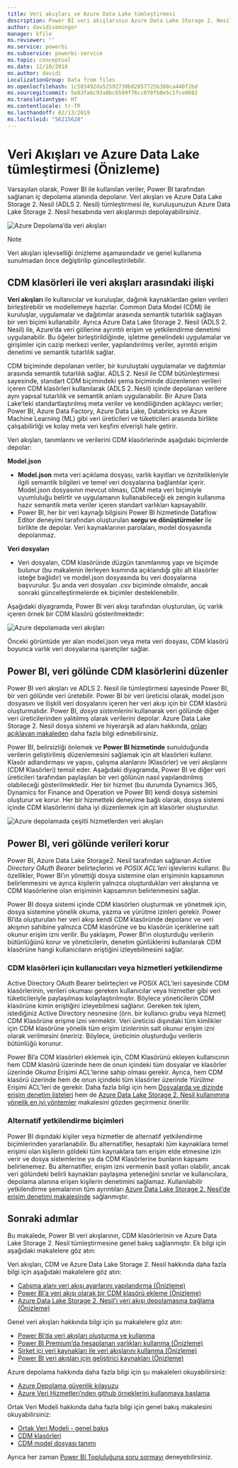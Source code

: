 ```yaml
---
title: Veri akışları ve Azure Data Lake tümleştirmesi
description: Power BI veri akışlarının Azure Data Lake Storage 2. Nesil ile nasıl tümleştirildiğine dair genel bakış
author: davidiseminger
manager: kfile
ms.reviewer: ''
ms.service: powerbi
ms.subservice: powerbi-service
ms.topic: conceptual
ms.date: 12/10/2018
ms.author: davidi
LocalizationGroup: Data from files
ms.openlocfilehash: 1c503492da52592730b82857725b388ca440f2bd
ms.sourcegitcommit: 5e83fa6c93a0bc6599f76cc070fb0e5c1fce0082
ms.translationtype: HT
ms.contentlocale: tr-TR
ms.lasthandoff: 02/13/2019
ms.locfileid: "56215620"
---
```

# <a name="dataflows-and-azure-data-lake-integration-preview"></a>Veri Akışları ve Azure Data Lake tümleştirmesi (Önizleme)

Varsayılan olarak, Power BI ile kullanılan veriler, Power BI tarafından sağlanan iç depolama alanında depolanır. Veri akışları ve Azure Data Lake Storage 2. Nesil (ADLS 2. Nesil) tümleştirmesi ile, kuruluşunuzun Azure Data Lake Storage 2. Nesil hesabında veri akışlarınızı depolayabilirsiniz. 

![Azure Depolama’da veri akışları](media/service-dataflows-azure-data-lake-integration/dataflows-azure-integration_01.jpg)

> [!NOTE]
> Veri akışları işlevselliği önizleme aşamasındadır ve genel kullanıma sunulmadan önce değiştirilip güncelleştirilebilir.

## <a name="how-cdm-folders-relate-to-dataflows"></a>CDM klasörleri ile veri akışları arasındaki ilişki

**Veri akışları** ile kullanıcılar ve kuruluşlar, dağınık kaynaklardan gelen verileri birleştirebilir ve modellemeye hazırlar. Common Data Model (CDM) ile kuruluşlar, uygulamalar ve dağıtımlar arasında semantik tutarlılık sağlayan bir veri biçimi kullanabilir. Ayrıca Azure Data Lake Storage 2. Nesil (ADLS 2. Nesil) ile, Azure’da veri göllerine ayrıntılı erişim ve yetkilendirme denetimi uygulanabilir. Bu öğeler birleştirildiğinde, işletme genelindeki uygulamalar ve girişimler için cazip merkezi veriler, yapılandırılmış veriler, ayrıntılı erişim denetimi ve semantik tutarlılık sağlar.

CDM biçiminde depolanan veriler, bir kuruluştaki uygulamalar ve dağıtımlar arasında semantik tutarlılık sağlar. ADLS 2. Nesil ile CDM bütünleştirmesi sayesinde, standart CDM biçimindeki şema biçiminde düzenlenen verileri içeren CDM klasörleri kullanılarak (ADLS 2. Nesil) içinde depolanan verilere aynı yapısal tutarlılık ve semantik anlam uygulanabilir. Bir Azure Data Lake’teki standartlaştırılmış meta veriler ve kendiliğinden açıklayıcı veriler; Power BI, Azure Data Factory, Azure Data Lake, Databricks ve Azure Machine Learning (ML) gibi veri üreticileri ve tüketicileri arasında birlikte çalışabilirliği ve kolay meta veri keşfini elverişli hale getirir. 

Veri akışları, tanımlarını ve verilerini CDM klasörlerinde aşağıdaki biçimlerde depolar:

**Model.json**
* **Model.json** meta veri açıklama dosyası, varlık kayıtları ve öznitelikleriyle ilgili semantik bilgileri ve temel veri dosyalarına bağlantılar içerir. Model.json dosyasının mevcut olması, CDM meta veri biçimiyle uyumluluğu belirtir ve uygulamanın kullanabileceği ek zengin kullanıma hazır semantik meta veriler içeren standart varlıkları kapsayabilir.
* Power BI, her bir veri kaynağı bilgisini Power BI hizmetinde Dataflow Editor deneyimi tarafından oluşturulan **sorgu ve dönüştürmeler** ile birlikte de depolar. Veri kaynaklarının parolaları, model dosyasında depolanmaz.

**Veri dosyaları**
* Veri dosyaları, CDM klasöründe düzgün tanımlanmış yapı ve biçimde bulunur (bu makalenin ilerleyen kısmında açıklandığı gibi alt klasörler isteğe bağlıdır) ve model.json dosyasında bu veri dosyalarına başvurulur. Şu anda veri dosyaları .csv biçiminde olmalıdır, ancak sonraki güncelleştirmelerde ek biçimler desteklenebilir. 

Aşağıdaki diyagramda, Power BI veri akışı tarafından oluşturulan, üç varlık içeren örnek bir CDM klasörü gösterilmektedir:

![Azure depolamada veri akışları](media/service-dataflows-azure-data-lake-integration/dataflows-azure-integration_01.jpg)

Önceki görüntüde yer alan model.json veya meta veri dosyası, CDM klasörü boyunca varlık veri dosyalarına işaretçiler sağlar.

## <a name="power-bi-organizes-cdm-folders-in-the-data-lake"></a>Power BI, veri gölünde CDM klasörlerini düzenler

Power BI veri akışları ve ADLS 2. Nesil ile tümleştirmesi sayesinde Power BI, bir veri gölünde veri üretebilir. Power BI bir veri üreticisi olarak, model.json dosyasını ve ilişkili veri dosyalarını içeren her veri akışı için bir CDM klasörü oluşturmalıdır. Power BI, *dosya sistemlerini* kullanarak veri gölünde diğer veri üreticilerinden yalıtılmış olarak verilerini depolar. Azure Data Lake Storage 2. Nesil dosya sistemi ve hiyerarşik ad alanı hakkında, [onları açıklayan makaleden](https://docs.microsoft.com/azure/storage/data-lake-storage/namespace) daha fazla bilgi edinebilirsiniz.

Power BI, belirsizliği önlemek ve **Power BI hizmetinde** sunulduğunda verilerin geliştirilmiş düzenlemesini sağlamak için alt klasörleri kullanır. Klasör adlandırması ve yapısı, çalışma alanlarını (Klasörler) ve veri akışlarını (CDM Klasörleri) temsil eder. Aşağıdaki diyagramda, Power BI ve diğer veri üreticileri tarafından paylaşılan bir veri gölünün nasıl yapılandırılmış olabileceği gösterilmektedir. Her bir hizmet (bu durumda Dynamics 365, Dynamics for Finance and Operation ve Power BI) kendi dosya sistemini oluşturur ve korur. Her bir hizmetteki deneyime bağlı olarak, dosya sistemi içinde CDM klasörlerini daha iyi düzenlemek için alt klasörler oluşturulur. 

![Azure depolamada çeşitli hizmetlerden veri akışları](media/service-dataflows-azure-data-lake-integration/dataflows-azure-integration_02.jpg)

## <a name="power-bi-protects-data-in-the-data-lake"></a>Power BI, veri gölünde verileri korur

Power BI, Azure Data Lake Storage2. Nesil tarafından sağlanan *Active Directory OAuth Bearer* belirteçlerini ve *POSIX ACL’leri* işlevlerini kullanır. Bu özellikler, Power BI’ın yönettiği dosya sistemine olan erişiminin kapsamının belirlenmesini ve ayrıca kişilerin yalnızca oluşturdukları veri akışlarına ve CDM klasörlerine olan erişiminin kapsamının belirlenmesini sağlar. 

Power BI dosya sistemi içinde CDM klasörleri oluşturmak ve yönetmek için, dosya sistemine yönelik okuma, yazma ve yürütme izinleri gerekir. Power BI’da oluşturulan her veri akışı kendi CDM klasöründe depolanır ve veri akışının sahibine yalnızca CDM klasörüne ve bu klasörün içeriklerine salt okunur erişim izni verilir. Bu yaklaşım, Power BI’ın oluşturduğu verilerin bütünlüğünü korur ve yöneticilerin, denetim günlüklerini kullanılarak CDM klasörüne hangi kullanıcıların eriştiğini izleyebilmesini sağlar. 

### <a name="authorizing-users-or-services-for-cdm-folders"></a>CDM klasörleri için kullanıcıları veya hizmetleri yetkilendirme

Active Directory OAuth Bearer belirteçleri ve POSIX ACL’leri sayesinde CDM klasörlerinin, verileri okuması gereken kullanıcılar veya hizmetler gibi veri tüketicileriyle paylaşılması kolaylaştırılmıştır. Böylece yöneticilerin CDM klasörüne kimin eriştiğini izleyebilmesi sağlanır. Gereken tek işlem, istediğiniz Active Directory nesnesine (örn. bir kullanıcı grubu veya hizmet) CDM Klasörüne erişme izni vermektir. Veri üreticisi dışındaki tüm kimlikler için CDM klasörüne yönelik tüm erişim izinlerinin salt okunur erişim izni olarak verilmesini öneririz. Böylece, üreticinin oluşturduğu verilerin bütünlüğü korunur.

Power BI’a CDM klasörleri eklemek için, CDM Klasörünü ekleyen kullanıcının hem CDM klasörü üzerinde hem de onun içindeki tüm dosyalar ve klasörler üzerinde *Okuma* Erişimi ACL’lerine sahip olması gerekir. Ayrıca, hem CDM klasörü üzerinde hem de onun içindeki tüm klasörler üzerinde *Yürütme* Erişimi ACL’leri de gerekir. Daha fazla bilgi için hem [Dosyalarda ve dizinde erişim denetim listeleri](https://docs.microsoft.com/azure/storage/blobs/data-lake-storage-access-control#access-control-lists-on-files-and-directories) hem de [Azure Data Lake Storage 2. Nesil kullanımına yönelik en iyi yöntemler](https://docs.microsoft.com/azure/storage/blobs/data-lake-storage-best-practices) makalesini gözden geçirmeniz önerilir.


### <a name="alternative-forms-of-authorization"></a>Alternatif yetkilendirme biçimleri

Power BI dışındaki kişiler veya hizmetler de alternatif yetkilendirme biçimlerinden yararlanabilir. Bu alternatifler, hesaptaki *tüm* kaynaklara temel erişimi olan kişilerin göldeki tüm kaynaklara tam erişim elde etmesine izin verir ve dosya sistemlerine ya da CDM Klasörlerine bunların kapsamı belirlenemez. Bu alternatifler, erişim izni vermenin basit yolları olabilir, ancak veri gölündeki belirli kaynakları paylaşma yeteneğini sınırlar ve kullanıcılara, depolama alanına erişen kişilerin denetimini sağlamaz. Kullanılabilir yetkilendirme şemalarının tüm ayrıntıları [Azure Data Lake Storage 2. Nesil’de erişim denetimi makalesinde](https://docs.microsoft.com/azure/storage/blobs/data-lake-storage-access-control
) sağlanmıştır.


## <a name="next-steps"></a>Sonraki adımlar

Bu makalede, Power BI veri akışlarının, CDM klasörlerinin ve Azure Data Lake Storage 2. Nesil tümleştirmesine genel bakış sağlanmıştır. Ek bilgi için aşağıdaki makalelere göz atın:

Veri akışları, CDM ve Azure Data Lake Storage 2. Nesil hakkında daha fazla bilgi için aşağıdaki makalelere göz atın:

* [Çalışma alanı veri akışı ayarlarını yapılandırma (Önizleme)](service-dataflows-configure-workspace-storage-settings.md)
* [Power BI’a veri akışı olarak bir CDM klasörü ekleme (Önizleme)](service-dataflows-add-cdm-folder.md)
* [Azure Data Lake Storage 2. Nesil'i veri akışı depolamasına bağlama (Önizleme)](service-dataflows-connect-azure-data-lake-storage-gen2.md)

Genel veri akışları hakkında bilgi için şu makalelere göz atın:

* [Power BI’da veri akışları oluşturma ve kullanma](service-dataflows-create-use.md)
* [Power BI Premium’da hesaplanan varlıkları kullanma (Önizleme)](service-dataflows-computed-entities-premium.md)
* [Şirket içi veri kaynakları ile veri akışlarını kullanma (Önizleme)](service-dataflows-on-premises-gateways.md)
* [Power BI veri akışları için geliştirici kaynakları (Önizleme)](service-dataflows-developer-resources.md)

Azure depolama hakkında daha fazla bilgi için şu makaleleri okuyabilirsiniz:
* [Azure Depolama güvenlik kılavuzu](https://docs.microsoft.com/azure/storage/common/storage-security-guide)
* [Azure Veri Hizmetleri’nden github örneklerini kullanmaya başlama](https://aka.ms/cdmadstutorial)

Ortak Veri Modeli hakkında daha fazla bilgi için genel bakış makalesini okuyabilirsiniz:
* [Ortak Veri Modeli - genel bakış ](https://docs.microsoft.com/powerapps/common-data-model/overview)
* [CDM klasörleri](https://go.microsoft.com/fwlink/?linkid=2045304)
* [CDM model dosyası tanımı](https://go.microsoft.com/fwlink/?linkid=2045521)

Ayrıca her zaman [Power BI Topluluğuna soru sormayı](http://community.powerbi.com/) deneyebilirsiniz.
